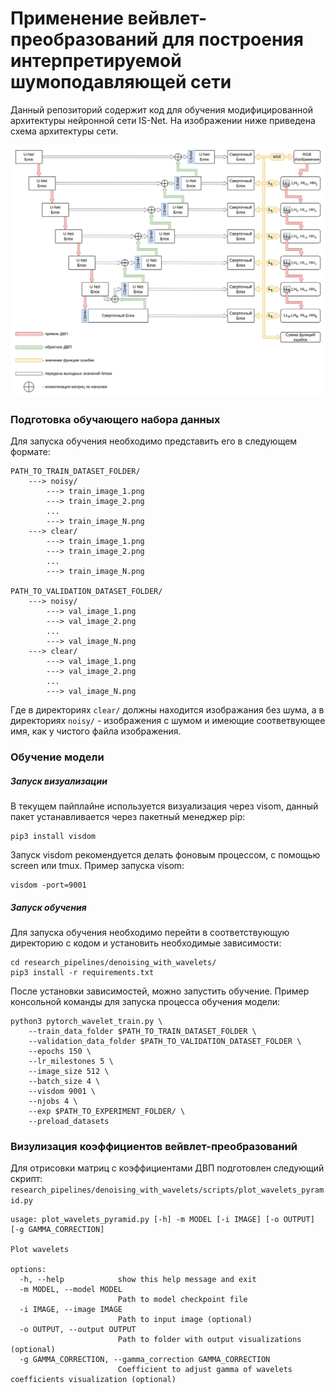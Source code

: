 # Применение вейвлет-преобразований для построения интерпретируемой шумоподавляющей сети

Данный репозиторий содержит код для обучения модифицированной архитектуры нейронной сети IS-Net.
На изображении ниже приведена схема архитектуры сети.

![alt text](materials/WT-ISNet.png "FD-Net")

### Подготовка обучающего набора данных
Для запуска обучения необходимо представить его в следующем формате:
```shell
PATH_TO_TRAIN_DATASET_FOLDER/
    ---> noisy/
        ---> train_image_1.png
        ---> train_image_2.png
        ...
        ---> train_image_N.png
    ---> clear/
        ---> train_image_1.png
        ---> train_image_2.png
        ...
        ---> train_image_N.png

PATH_TO_VALIDATION_DATASET_FOLDER/
    ---> noisy/
        ---> val_image_1.png
        ---> val_image_2.png
        ...
        ---> val_image_N.png
    ---> clear/
        ---> val_image_1.png
        ---> val_image_2.png
        ...
        ---> val_image_N.png
```
Где в директориях `clear/` должны находится изображания без шума, а в директориях `noisy/` - изображения с шумом и имеющие соответвующее имя, как у чистого файла изображения.

### Обучение модели
##### Запуск визуализации
В текущем пайплайне используется визуализация через visom, данный пакет устанавливается через пакетный менеджер pip:
```shell
pip3 install visdom
```

Запуск visdom рекомендуется делать фоновым процессом, с помощью screen или tmux.
Пример запуска visom:
```shell
visdom -port=9001
```

##### Запуск обучения
Для запуска обучения необходимо перейти в соответствующую директорию с кодом и установить необходимые зависимости:
```shell
cd research_pipelines/denoising_with_wavelets/
pip3 install -r requirements.txt
```
После установки зависимостей, можно запустить обучение. Пример консольной команды для запуска процесса обучения модели:
```shell
python3 pytorch_wavelet_train.py \
    --train_data_folder $PATH_TO_TRAIN_DATASET_FOLDER \
    --validation_data_folder $PATH_TO_VALIDATION_DATASET_FOLDER \
    --epochs 150 \
    --lr_milestones 5 \
    --image_size 512 \
    --batch_size 4 \
    --visdom 9001 \
    --njobs 4 \
    --exp $PATH_TO_EXPERIMENT_FOLDER/ \
    --preload_datasets
```

### Визулизация коэффициентов вейвлет-преобразований
Для отрисовки матриц с коэффициентами ДВП подготовлен следующий скрипт:
`research_pipelines/denoising_with_wavelets/scripts/plot_wavelets_pyramid.py`
```shell
usage: plot_wavelets_pyramid.py [-h] -m MODEL [-i IMAGE] [-o OUTPUT] [-g GAMMA_CORRECTION]

Plot wavelets

options:
  -h, --help            show this help message and exit
  -m MODEL, --model MODEL
                        Path to model checkpoint file
  -i IMAGE, --image IMAGE
                        Path to input image (optional)
  -o OUTPUT, --output OUTPUT
                        Path to folder with output visualizations (optional)
  -g GAMMA_CORRECTION, --gamma_correction GAMMA_CORRECTION
                        Coefficient to adjust gamma of wavelets coefficients visualization (optional)
```